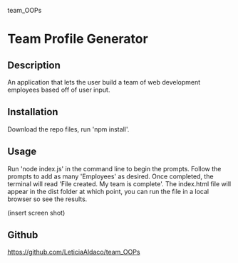 team_OOPs

# Team Profile Generator

  ## Description

  An application that lets the user build a team of web development employees based off of user input.
 
  ## Installation

  Download the repo files, run 'npm install'.

  ## Usage

  Run 'node index.js' in the command line to begin the prompts. Follow the prompts to add as many 'Employees' as desired. Once completed, the terminal will read 'File created. My team is complete'. The index.html file will appear in the dist folder at which point, you can run the file in a local browser so see the results.
  
(insert screen shot)


  ## Github
  https://github.com/LeticiaAldaco/team_OOPs
